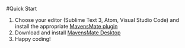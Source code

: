 #Quick Start

1. Choose your editor (Sublime Text 3, Atom, Visual Studio Code) and install the appropriate [MavensMate plugin](#plugins)
2. Download and install [MavensMate Desktop](mavensmate-desktop)
3. Happy coding!





